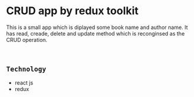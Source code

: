 # CRUD app by redux toolkit

This is a small app which is diplayed some book name and author name. It has read, creade, delete and update method which is reconginsed as the CRUD operation.

<br>

## `Technology`

- react js
- redux
